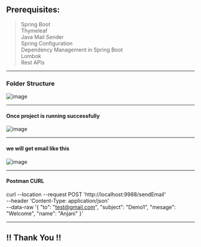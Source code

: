 ## Prerequisites:
> Spring Boot<br/>
> Thymeleaf<br/>
> Java Mail Sender<br/>
> Spring Configuration<br/>
> Dependency Management in Spring Boot<br/>
> Lombok<br/>
> Rest APIs<br/>
__________________________________________________________________________________________

### Folder Structure
![image](https://github.com/user-attachments/assets/f0c3eca7-f09a-4869-97f5-7cf58b81b1cd)
__________________________________________________________________________________________

#### Once project is running successfully
![image](https://github.com/user-attachments/assets/a7ab684b-2eae-4fb3-88c9-ffd6c1fbab55)
__________________________________________________________________________________________

#### we will get email like this
![image](https://github.com/user-attachments/assets/70a0b861-2b9b-42c2-bae9-b0c95281cb21)
__________________________________________________________________________________________

#### Postman CURL

curl --location --request POST 'http://localhost:9988/sendEmail' \
--header 'Content-Type: application/json' \
--data-raw '{
    "to": "test@gmail.com",
    "subject": "Demo1",
    "mesage": "Welcome",
    "name": "Anjani"
}'
__________________________________________________________________________________________

## !! Thank You !!
